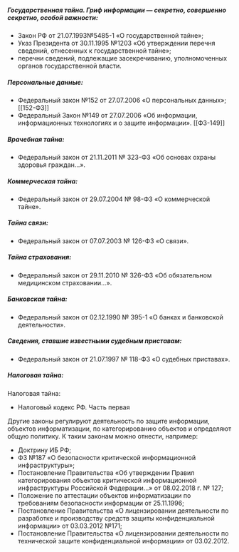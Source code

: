 ##### Государственная тайна. Гриф информации — секретно, совершенно секретно, особой важности:

- Закон РФ от 21.07.1993№5485-1 «О государственной тайне»;
- Указ Президента от 30.11.1995 №1203 «Об утверждении перечня сведений, отнесенных к государственной тайне»; 
- перечни сведений, подлежащие засекречиванию, уполномоченных органов государственной власти.

##### Персональные данные:

- Федеральный закон №152 от 27.07.2006 «О персональных данных»; [[152-ФЗ]]
- Федеральный Закон №149 от 27.07.2006 «Об информации, информационных технологиях и о защите информации». [[ФЗ-149]]

##### Врачебная тайна:

- Федеральный закон от 21.11.2011 № 323-ФЗ «Об основах охраны здоровья граждан…».

##### Коммерческая тайна:

- Федеральный закон от 29.07.2004 № 98-ФЗ «О коммерческой тайне».

##### Тайна связи:

- Федеральный закон от 07.07.2003 № 126-ФЗ «О связи».

##### Тайна страхования:

- Федеральный закон от 29.11.2010 № 326-ФЗ «Об обязательном медицинском страховании…».

##### Банковская тайна:

- Федеральный закон от 02.12.1990 № 395-1 «О банках и банковской деятельности».

##### Сведения, ставшие известными судебным приставам:

- Федеральный закон от 21.07.1997 № 118-ФЗ «О судебных приставах».

##### Налоговая тайна:

Налоговая тайна:

- Налоговый кодекс РФ. Часть первая

Другие законы регулируют деятельность по защите информации, объектов информатизации, по категорированию объектов и определяют общую политику. К таким законам можно отнести, например:
- Доктрину ИБ РФ;
- ФЗ №187 «О безопасности критической информационной инфраструктуры»;
- Постановление Правительства «Об утверждении Правил категорирования объектов критической информационной инфраструктуры Российской Федерации…» от 08.02.2018 г. № 127;
- Положение по аттестации объектов информатизации по требованиям безопасности информации от 25.11.1996;
- Постановление Правительства «О лицензировании деятельности по разработке и производству средств защиты конфиденциальной информации» от 03.03.2012 №171;
- Постановление Правительства «О лицензировании деятельности по технической защите конфиденциальной информации» от 03.02.2012.
